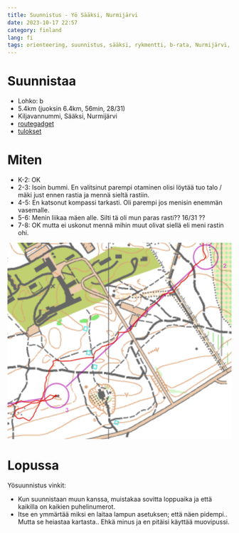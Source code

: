 ```yaml
---
title: Suunnistus - Yö Sääksi, Nurmijärvi
date: 2023-10-17 22:57
category: finland
lang: fi
tags: orienteering, suunnistus, sääksi, rykmentti, b-rata, Nurmijärvi, kunto, rastianalyysi
---
```


Suunnistaa
===

- Lohko: b
- 5.4km (juoksin 6.4km, 56min, 28/31)
- Kiljavannummi, Sääksi, Nurmijärvi
- [routegadget](https://rajamaenrykmentti.fi/kilpailut/reittiharveli/cgi-bin/reitti.cgi?act=map&id=157&cID=7&pID=50150)
- [tulokset](https://rajamaenrykmentti.fi/irtulokset2023/v20231017yo.html)

Miten
===

- K-2: OK
- 2-3: Isoin bummi. En valitsinut parempi otaminen olisi löytää tuo talo / mäki just ennen rastia ja mennä sieltä rastiin.
- 4-5: En katsonut kompassi tarkasti. Oli parempi jos menisin enemmän vasemalle.
- 5-6: Menin liikaa mäen alle. Silti tä oli mun paras rasti?? 16/31 ??
- 7-8: OK mutta ei uskonut mennä mihin muut olivat siellä eli meni rastin ohi.
  
[![from rasti 2 to 3](images/rajamaen.saaksi.2-3.png "2-3")](images/rajamaen.saaksi.2-3.png)

Lopussa
===

Yösuunnistus vinkit:

- Kun suunnistaan muun kanssa, muistakaa sovitta loppuaika ja että kaikilla on kaikien puhelinumerot.
- Itse en ymmärtää miksi en laitaa lampun asetuksen; että näen pidempi.. Mutta se heiastaa kartasta.. Ehkä minus ja en pitäisi käyttää muovipussi.
